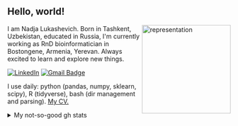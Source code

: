 <h2>Hello, world!</h2>

<img  title="representation" src="office sirens in the wild.gif" style="float: right;" width="200">

I am Nadja Lukashevich. Born in Tashkent, Uzbekistan, educated in Russia, I'm currently working as RnD bioinformatician in Bostongene, Armenia, Yerevan. Always excited to learn and explore new things.

[![LinkedIn](https://img.shields.io/badge/LinkedIn-Profile-blue?style=flat&logo=linkedin)](https://www.linkedin.com/in/nadjalukashevich/)
[![Gmail Badge](https://img.shields.io/badge/-lukashevichnadja@gmail.com-c14438?style=flat-square&logo=Gmail&logoColor=white&link=mailto:lukashevichnadja@gmail.com)](mailto:lukashevichnadja@gmail.com)

I use daily: python (pandas, numpy, sklearn, scipy), R (tidyverse), bash (dir management and parsing). [My CV.](https://docs.google.com/document/d/1ndkMwnWLnNeKi7-ZI60ClWE48p0pCznIyQlz3LqDqmA/edit?usp=sharing)


<details>
<summary>My not-so-good gh stats</summary>

![nadja's github stats](https://github-readme-stats.vercel.app/api?username=onion-42&hide=["issues"]&show_icons=true)

</details>
